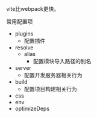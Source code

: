 vite比webpack更快。

常用配置项
- plugins 
	- 配置插件
- resolve
	- alias
		- 配置模块导入路径的别名
- server
	- 配置开发服务器相关行为
- build
	- 配置项目构建相关行为
- css
- env
- optimizeDeps